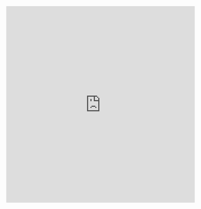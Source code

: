 <iframe
        id="igraph"
        scrolling="no"
        style="border:none;"
        seamless="seamless"
        src="https://github.com/nyadav/seointeract/third_figure.html"
        height="525"
        width="100%">
  </iframe>
